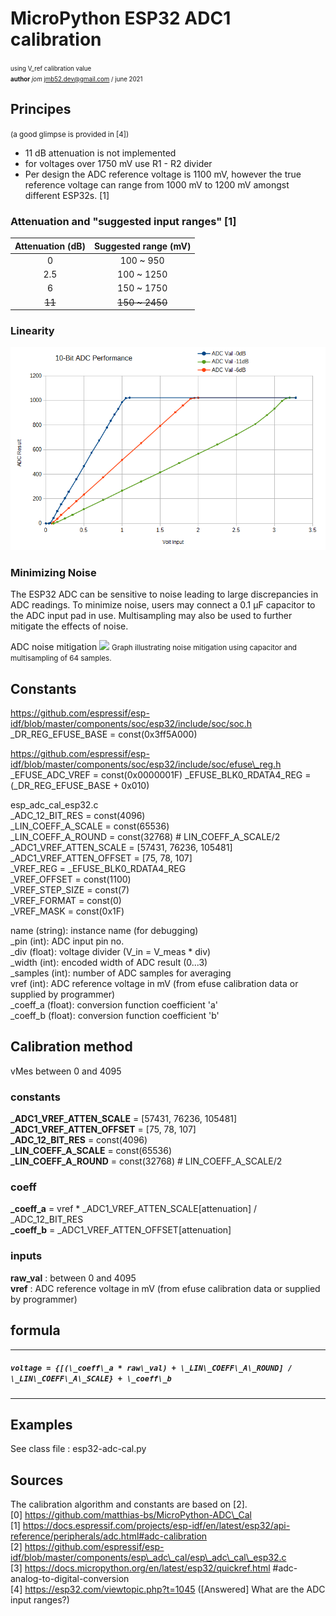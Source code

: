# MicroPython ESP32 ADC1 calibration  
<small><small>using V\_ref calibration value  
**author** _jom_ jmb52.dev@gmail.com / june 2021</small></small>
    
## Principes 
<small>(a good glimpse is provided in [4]) </small>
 
- 11 dB attenuation is not implemented
- for voltages over 1750 mV use R1 - R2 divider  
- Per design the ADC reference voltage is 1100 mV, however the true
  reference voltage can range from 1000 mV to 1200 mV amongst different
  ESP32s. [1] 
  
### Attenuation and "suggested input ranges" [1]

 Attenuation (dB)|Suggested range (mV)
 :--:|:--:
 0 | 100 ~  950   
 2.5 | 100 ~ 1250   
 6 | 150 ~ 1750  
 ~~11~~ | ~~150 ~ 2450~~   
      
### Linearity
![](linearity.png)


### Minimizing Noise
The ESP32 ADC can be sensitive to noise leading to large discrepancies in ADC readings. To minimize noise, users may connect a 0.1 µF capacitor to the ADC input pad in use. Multisampling may also be used to further mitigate the effects of noise.

ADC noise mitigation
![](minimize\_noise.png)
<small>Graph illustrating noise mitigation using capacitor and multisampling of 64 samples.</small>
## Constants 
https://github.com/espressif/esp-idf/blob/master/components/soc/esp32/include/soc/soc.h  
\_DR\_REG\_EFUSE\_BASE      = const(0x3ff5A000)

https://github.com/espressif/esp-idf/blob/master/components/soc/esp32/include/soc/efuse\_reg.h  
\_EFUSE\_ADC\_VREF         = const(0x0000001F)
\_EFUSE\_BLK0\_RDATA4\_REG  = (\_DR\_REG\_EFUSE\_BASE + 0x010)

esp\_adc\_cal\_esp32.c  
\_ADC\_12\_BIT\_RES         = const(4096)  
\_LIN\_COEFF\_A\_SCALE      = const(65536)  
\_LIN\_COEFF\_A\_ROUND      = const(32768) # LIN\_COEFF\_A\_SCALE/2  
\_ADC1\_VREF\_ATTEN\_SCALE  = [57431, 76236, 105481]  
\_ADC1\_VREF\_ATTEN\_OFFSET = [75, 78, 107]  
\_VREF\_REG               = \_EFUSE\_BLK0\_RDATA4\_REG  
\_VREF\_OFFSET            = const(1100)  
\_VREF\_STEP\_SIZE         = const(7)  
\_VREF\_FORMAT            = const(0)  
\_VREF\_MASK              = const(0x1F)

name (string):      instance name (for debugging)  
\_pin (int):         ADC input pin no.  
\_div (float):       voltage divider (V\_in = V\_meas * div)  
\_width (int):       encoded width of ADC result (0...3)  
\_samples (int):     number of ADC samples for averaging  
vref (int):         ADC reference voltage in mV (from efuse calibration data or supplied by programmer)  
\_coeff\_a (float):   conversion function coefficient 'a'  
\_coeff\_b (float):   conversion function coefficient 'b'  

 ## Calibration method

vMes between 0 and 4095
### constants
**\_ADC1\_VREF\_ATTEN\_SCALE**  = [57431, 76236, 105481]  
**\_ADC1\_VREF\_ATTEN\_OFFSET** = [75, 78, 107]  
**\_ADC\_12\_BIT\_RES**         = const(4096)  
**\_LIN\_COEFF\_A\_SCALE**      = const(65536)  
**\_LIN\_COEFF\_A\_ROUND**      = const(32768) # LIN\_COEFF\_A\_SCALE/2  
### coeff
**\_coeff\_a** = vref \* \_ADC1\_VREF\_ATTEN\_SCALE[attenuation] / \_ADC\_12\_BIT\_RES  
**\_coeff\_b** = \_ADC1\_VREF\_ATTEN\_OFFSET[attenuation]
### inputs
**raw_val** : between 0 and 4095  
**vref** : ADC reference voltage in mV (from efuse calibration data or supplied by programmer)
## formula
---  
##### `voltage = {[(\_coeff\_a * raw\_val) + \_LIN\_COEFF\_A\_ROUND] / \_LIN\_COEFF\_A\_SCALE} + \_coeff\_b`
---
## Examples
See class file : esp32-adc-cal.py
## Sources
The calibration algorithm and constants are based on [2].  
[0] https://github.com/matthias-bs/MicroPython-ADC\_Cal  
[1] https://docs.espressif.com/projects/esp-idf/en/latest/esp32/api-reference/peripherals/adc.html#adc-calibration  
[2] https://github.com/espressif/esp-idf/blob/master/components/esp\_adc\_cal/esp\_adc\_cal\_esp32.c  
[3] https://docs.micropython.org/en/latest/esp32/quickref.html \#adc-analog-to-digital-conversion  
[4] https://esp32.com/viewtopic.php?t=1045 ([Answered] What are the ADC input ranges?)



        
        
        
